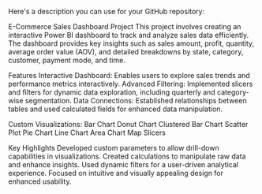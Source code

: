 
Here's a description you can use for your GitHub repository:

E-Commerce Sales Dashboard Project
This project involves creating an interactive Power BI dashboard to track and analyze sales data efficiently. The dashboard provides key insights such as sales amount, profit, quantity, average order value (AOV), and detailed breakdowns by state, category, customer, payment mode, and time.

Features
Interactive Dashboard: Enables users to explore sales trends and performance metrics interactively.
Advanced Filtering: Implemented slicers and filters for dynamic data exploration, including quarterly and category-wise segmentation.
Data Connections: Established relationships between tables and used calculated fields for enhanced data manipulation.

Custom Visualizations:
Bar Chart
Donut Chart
Clustered Bar Chart
Scatter Plot
Pie Chart
Line Chart
Area Chart
Map
Slicers

Key Highlights
Developed custom parameters to allow drill-down capabilities in visualizations.
Created calculations to manipulate raw data and enhance insights.
Used dynamic filters for a user-driven analytical experience.
Focused on intuitive and visually appealing design for enhanced usability.
